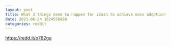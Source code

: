 ```yaml
--- 
layout: post 
title: What 3 things need to happen for zcash to achieve mass adoption? 
date: 2021-06-24 1624556898 
categories: reddit 
--- 
```

https://redd.it/o762gu